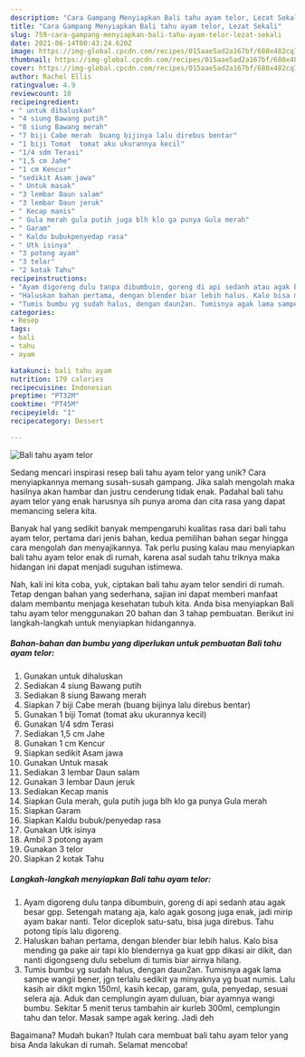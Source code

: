 ```yaml
---
description: "Cara Gampang Menyiapkan Bali tahu ayam telor, Lezat Sekali"
title: "Cara Gampang Menyiapkan Bali tahu ayam telor, Lezat Sekali"
slug: 759-cara-gampang-menyiapkan-bali-tahu-ayam-telor-lezat-sekali
date: 2021-06-14T00:43:24.620Z
image: https://img-global.cpcdn.com/recipes/015aae5ad2a167bf/680x482cq70/bali-tahu-ayam-telor-foto-resep-utama.jpg
thumbnail: https://img-global.cpcdn.com/recipes/015aae5ad2a167bf/680x482cq70/bali-tahu-ayam-telor-foto-resep-utama.jpg
cover: https://img-global.cpcdn.com/recipes/015aae5ad2a167bf/680x482cq70/bali-tahu-ayam-telor-foto-resep-utama.jpg
author: Rachel Ellis
ratingvalue: 4.9
reviewcount: 10
recipeingredient:
- " untuk dihaluskan"
- "4 siung Bawang putih"
- "8 siung Bawang merah"
- "7 biji Cabe merah  buang bijinya lalu direbus bentar"
- "1 biji Tomat  tomat aku ukurannya kecil"
- "1/4 sdm Terasi"
- "1,5 cm Jahe"
- "1 cm Kencur"
- "sedikit Asam jawa"
- " Untuk masak"
- "3 lembar Daun salam"
- "3 lembar Daun jeruk"
- " Kecap manis"
- " Gula merah gula putih juga blh klo ga punya Gula merah"
- " Garam"
- " Kaldu bubukpenyedap rasa"
- " Utk isinya"
- "3 potong ayam"
- "3 telor"
- "2 kotak Tahu"
recipeinstructions:
- "Ayam digoreng dulu tanpa dibumbuin, goreng di api sedanh atau agak besar gpp. Setengah matang aja, kalo agak gosong juga enak, jadi mirip ayam bakar nanti. Telor diceplok satu-satu, bisa juga direbus. Tahu potong tipis lalu digoreng."
- "Haluskan bahan pertama, dengan blender biar lebih halus. Kalo bisa mending ga pake air tapi klo blendernya ga kuat gpp dikasi air dikit, dan nanti digongseng dulu sebelum di tumis biar airnya hilang."
- "Tumis bumbu yg sudah halus, dengan daun2an. Tumisnya agak lama sampe wangii bener, jgn terlalu sedikit ya minyaknya yg buat numis. Lalu kasih air dikit mgkn 150ml, kasih kecap, garam, gula, penyedap, sesuai selera aja. Aduk dan cemplungin ayam duluan, biar ayamnya wangi bumbu. Sekitar 5 menit terus tambahin air kurleb 300ml, cemplungin tahu dan telor. Masak sampe agak kering. Jadi deh"
categories:
- Resep
tags:
- bali
- tahu
- ayam

katakunci: bali tahu ayam 
nutrition: 179 calories
recipecuisine: Indonesian
preptime: "PT32M"
cooktime: "PT45M"
recipeyield: "1"
recipecategory: Dessert

---
```



![Bali tahu ayam telor](https://img-global.cpcdn.com/recipes/015aae5ad2a167bf/680x482cq70/bali-tahu-ayam-telor-foto-resep-utama.jpg)

Sedang mencari inspirasi resep bali tahu ayam telor yang unik? Cara menyiapkannya memang susah-susah gampang. Jika salah mengolah maka hasilnya akan hambar dan justru cenderung tidak enak. Padahal bali tahu ayam telor yang enak harusnya sih punya aroma dan cita rasa yang dapat memancing selera kita.



Banyak hal yang sedikit banyak mempengaruhi kualitas rasa dari bali tahu ayam telor, pertama dari jenis bahan, kedua pemilihan bahan segar hingga cara mengolah dan menyajikannya. Tak perlu pusing kalau mau menyiapkan bali tahu ayam telor enak di rumah, karena asal sudah tahu triknya maka hidangan ini dapat menjadi suguhan istimewa.


Nah, kali ini kita coba, yuk, ciptakan bali tahu ayam telor sendiri di rumah. Tetap dengan bahan yang sederhana, sajian ini dapat memberi manfaat dalam membantu menjaga kesehatan tubuh kita. Anda bisa menyiapkan Bali tahu ayam telor menggunakan 20 bahan dan 3 tahap pembuatan. Berikut ini langkah-langkah untuk menyiapkan hidangannya.

<!--inarticleads1-->

##### Bahan-bahan dan bumbu yang diperlukan untuk pembuatan Bali tahu ayam telor:

1. Gunakan  untuk dihaluskan
1. Sediakan 4 siung Bawang putih
1. Sediakan 8 siung Bawang merah
1. Siapkan 7 biji Cabe merah  (buang bijinya lalu direbus bentar)
1. Gunakan 1 biji Tomat  (tomat aku ukurannya kecil)
1. Gunakan 1/4 sdm Terasi
1. Sediakan 1,5 cm Jahe
1. Gunakan 1 cm Kencur
1. Siapkan sedikit Asam jawa
1. Gunakan  Untuk masak
1. Sediakan 3 lembar Daun salam
1. Gunakan 3 lembar Daun jeruk
1. Sediakan  Kecap manis
1. Siapkan  Gula merah, gula putih juga blh klo ga punya Gula merah
1. Siapkan  Garam
1. Siapkan  Kaldu bubuk/penyedap rasa
1. Gunakan  Utk isinya
1. Ambil 3 potong ayam
1. Gunakan 3 telor
1. Siapkan 2 kotak Tahu




<!--inarticleads2-->

##### Langkah-langkah menyiapkan Bali tahu ayam telor:

1. Ayam digoreng dulu tanpa dibumbuin, goreng di api sedanh atau agak besar gpp. Setengah matang aja, kalo agak gosong juga enak, jadi mirip ayam bakar nanti. Telor diceplok satu-satu, bisa juga direbus. Tahu potong tipis lalu digoreng.
1. Haluskan bahan pertama, dengan blender biar lebih halus. Kalo bisa mending ga pake air tapi klo blendernya ga kuat gpp dikasi air dikit, dan nanti digongseng dulu sebelum di tumis biar airnya hilang.
1. Tumis bumbu yg sudah halus, dengan daun2an. Tumisnya agak lama sampe wangii bener, jgn terlalu sedikit ya minyaknya yg buat numis. Lalu kasih air dikit mgkn 150ml, kasih kecap, garam, gula, penyedap, sesuai selera aja. Aduk dan cemplungin ayam duluan, biar ayamnya wangi bumbu. Sekitar 5 menit terus tambahin air kurleb 300ml, cemplungin tahu dan telor. Masak sampe agak kering. Jadi deh




Bagaimana? Mudah bukan? Itulah cara membuat bali tahu ayam telor yang bisa Anda lakukan di rumah. Selamat mencoba!

